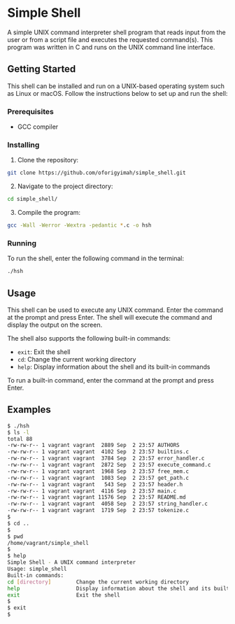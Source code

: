 # Simple Shell

A simple UNIX command interpreter shell program that reads input from the user or from a script file and executes the requested command(s). This program was written in C and runs on the UNIX command line interface.

## Getting Started

This shell can be installed and run on a UNIX-based operating system such as Linux or macOS. Follow the instructions below to set up and run the shell:

### Prerequisites

- GCC compiler

### Installing

1. Clone the repository:

```bash
git clone https://github.com/oforigyimah/simple_shell.git
```

2. Navigate to the project directory:

```bash
cd simple_shell/
```

3. Compile the program:

```bash
gcc -Wall -Werror -Wextra -pedantic *.c -o hsh
```

### Running

To run the shell, enter the following command in the terminal:

```bash
./hsh
```

## Usage

This shell can be used to execute any UNIX command. Enter the command at the prompt and press Enter. The shell will execute the command and display the output on the screen.

The shell also supports the following built-in commands:

- `exit`: Exit the shell
- `cd`: Change the current working directory
- `help`: Display information about the shell and its built-in commands

To run a built-in command, enter the command at the prompt and press Enter.

## Examples

```bash
$ ./hsh
$ ls -l
total 88
-rw-rw-r-- 1 vagrant vagrant  2889 Sep  2 23:57 AUTHORS
-rw-rw-r-- 1 vagrant vagrant  4102 Sep  2 23:57 builtins.c
-rw-rw-r-- 1 vagrant vagrant  3784 Sep  2 23:57 error_handler.c
-rw-rw-r-- 1 vagrant vagrant  2872 Sep  2 23:57 execute_command.c
-rw-rw-r-- 1 vagrant vagrant  1968 Sep  2 23:57 free_mem.c
-rw-rw-r-- 1 vagrant vagrant  1083 Sep  2 23:57 get_path.c
-rw-rw-r-- 1 vagrant vagrant   543 Sep  2 23:57 header.h
-rw-rw-r-- 1 vagrant vagrant  4116 Sep  2 23:57 main.c
-rw-rw-r-- 1 vagrant vagrant 11576 Sep  2 23:57 README.md
-rw-rw-r-- 1 vagrant vagrant  4058 Sep  2 23:57 string_handler.c
-rw-rw-r-- 1 vagrant vagrant  1719 Sep  2 23:57 tokenize.c
$
$ cd ..
$
$ pwd
/home/vagrant/simple_shell
$
$ help
Simple Shell - A UNIX command interpreter
Usage: simple_shell
Built-in commands:
cd [directory]        Change the current working directory
help                  Display information about the shell and its built-in commands
exit                  Exit the shell
$
$ exit
$
```


